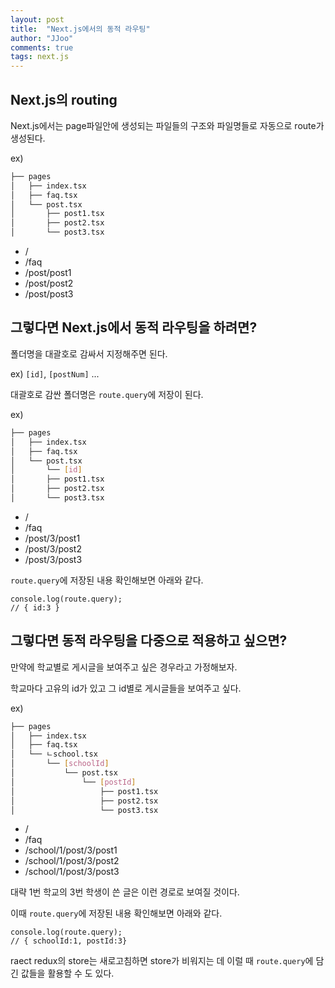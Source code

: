 ```yaml
---
layout: post
title:  "Next.js에서의 동적 라우팅"
author: "JJoo"
comments: true
tags: next.js
---
```


## Next.js의 routing

Next.js에서는 page파일안에 생성되는 파일들의 구조와 파일명들로 자동으로 route가 생성된다. 

ex)
```bash
├── pages
│   ├── index.tsx
│   ├── faq.tsx
│   └── post.tsx
│       ├── post1.tsx
│       ├── post2.tsx
│       └── post3.tsx
``` 

- /
- /faq
- /post/post1
- /post/post2
- /post/post3



## 그렇다면 Next.js에서 동적 라우팅을 하려면?

폴더명을 대괄호로 감싸서 지정해주면 된다. 

ex) ```[id]```, ```[postNum]``` ...

대괄호로 감싼 폴더명은 ```route.query```에 저장이 된다.

ex)
```bash
├── pages
│   ├── index.tsx
│   ├── faq.tsx
│   └── post.tsx
│       └── [id]
│       ├── post1.tsx
│       ├── post2.tsx
│       └── post3.tsx
``` 

- /
- /faq
- /post/3/post1
- /post/3/post2
- /post/3/post3

```route.query```에 저장된 내용 확인해보면 아래와 같다. 

```jacascript
console.log(route.query);
// { id:3 }
```


## 그렇다면 동적 라우팅을 다중으로 적용하고 싶으면?

만약에 학교별로 게시글을 보여주고 싶은 경우라고 가정해보자. 

학교마다 고유의 id가 있고 그 id별로 게시글들을 보여주고 싶다.

ex)
```bash
├── pages
│   ├── index.tsx
│   ├── faq.tsx
│   └── ㄴschool.tsx
│       └── [schoolId]
│           └── post.tsx
│               └── [postId]
│                   ├── post1.tsx
│                   ├── post2.tsx
│                   └── post3.tsx
``` 

- /
- /faq
- /school/1/post/3/post1
- /school/1/post/3/post2
- /school/1/post/3/post3

대략 1번 학교의 3번 학생이 쓴 글은 이런 경로로 보여질 것이다. 


이때 ```route.query```에 저장된 내용 확인해보면 아래와 같다. 

```jacascript
console.log(route.query);
// { schoolId:1, postId:3}
```

raect redux의 store는 새로고침하면 store가 비워지는 데 이럴 때 ```route.query```에 담긴 값들을 활용할 수 도 있다. 
